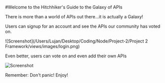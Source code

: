 #Welcome to the Hitchhiker's Guide to the Galaxy of APIs

There is more than a world of APIs out there...it is actually a Galaxy!

Users can signup for an account and see the APIs our community has voted on.

![Screenshot](/Users/Lujan/Desktop/Coding/Node/Project-2/Project 2 Framework/views/images/login.png)

Even better, users can vote on and even add their own APIs 

![Screenshot](../views/images/table.png)

Remember: Don't panic! Enjoy!





